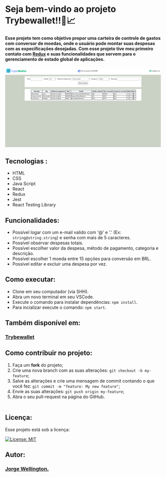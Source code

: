 # Seja bem-vindo ao projeto Trybewallet!!💸📈

#### Esse projeto tem como objetivo propor uma carteira de controle de gastos com conversor de moedas, onde o usuário pode montar suas despesas com as expecifícações desejadas. Com esse projeto tive meu primeiro contato com <a href="https://redux.js.org/">Redux</a> e suas funcionalidades que servem para o gerenciamento de estado global de aplicações.

<div style="margin-top:15px">
  <img alt="exibição do projeto" src="cap.png">
</div>

## Tecnologias :

<ul>
  <li>HTML</li>
  <li>CSS</li>
  <li>Java Script</li>
  <li>React</li>
  <li>Redux</li>
  <li>Jest</li>
  <li>React Testing Library</li>
</ul>

## Funcionalidades:

- Possível logar com um e-mail valido com '@' e '.' (Ex: `string@string.string`) e senha com mais de 5 caracteres.
- Possível observar despesas totais.
- Possível escolher valor da despesa, método de pagamento, categoria e descrição.
- Possível escolher 1 moeda entre 15 opções para conversão em BRL.
- Possível editar e excluir uma despesa por vez.

## Como executar:

- Clone em seu computador (via SHH).
- Abra um novo terminal em seu VSCode.   
- Execute o comando para instalar dependências: `npm install`.
- Para incializar execute o comando: `npm start`.

## Também disponível em:

### <a href="https://trybewallet-gold.vercel.app/" ><b>Trybewallet</b></a>
<a href="https://trybewallet-gold.vercel.app/" ></a>

## Como contribuir no projeto:
  1. Faça um **fork** do projeto;
  2. Crie uma nova branch com as suas alterações: `git checkout -b my-feature`;
  3. Salve as alterações e crie uma mensagem de commit contando o que você fez: `git commit -m "feature: My new feature"`;
  4. Envie as suas alterações: `git push origin my-feature`;
  5. Abra o seu pull-request na página do GitHub.<br><br>

## Licença:

 Esse projeto está sob a licença: 

 [![License: MIT](https://img.shields.io/badge/License-MIT-yellow.svg)](https://opensource.org/licenses/MIT)

 ##  Autor:

### <a href="https://www.linkedin.com/in/jorge-reis-dev/" ><b>Jorge Wellington.</b></a>
<a href="https://www.linkedin.com/in/jorge-reis-dev/" ></a>
